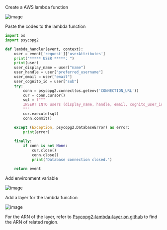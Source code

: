 Create a AWS lambda function

![image](https://user-images.githubusercontent.com/71969513/230805668-afc1b22b-ef02-4860-b4d2-aa1b06206a24.png)

Paste the codes to the lambda function

```python
import os
import psycopg2

def lambda_handler(event, context):
    user = event['request']['userAttributes']
    print("***** USER *****: ")
    print(user)
    user_display_name = user["name"]
    user_handle = user["preferred_username"]
    user_email = user["email"]
    user_cognito_id = user["sub"]
    try:
        conn = psycopg2.connect(os.getenv('CONNECTION_URL'))
        cur = conn.cursor()
        sql = f"""
        INSERT INTO users (display_name, handle, email, cognito_user_id) VALUES({user_display_name}, {user_handle}, {user_email}, {user_cognito_id})
        """
        cur.execute(sql)
        conn.commit() 

    except (Exception, psycopg2.DatabaseError) as error:
        print(error)
        
    finally:
        if conn is not None:
            cur.close()
            conn.close()
            print('Database connection closed.')

    return event
```

Add environment variable

![image](https://user-images.githubusercontent.com/71969513/230811659-da2dd966-dfe2-4ae7-a42a-00030803167e.png)


Add a layer for the lambda function

![image](https://user-images.githubusercontent.com/71969513/230814057-683dad83-133b-401d-b594-a8d851584210.png)

For the ARN of the layer, refer to [Psycopg2-lambda-layer on github](https://github.com/jetbridge/psycopg2-lambda-layer) to find the ARN of related region.
